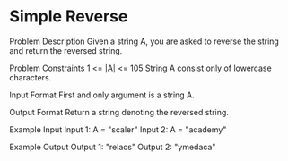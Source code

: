 # Simple Reverse

Problem Description
Given a string A, you are asked to reverse the string and return the reversed string.


Problem Constraints
1 <= |A| <= 105
String A consist only of lowercase characters.


Input Format
First and only argument is a string A.


Output Format
Return a string denoting the reversed string.


Example Input
Input 1:
A = "scaler"
Input 2:
A = "academy"


Example Output
Output 1:
"relacs"
Output 2:
"ymedaca"